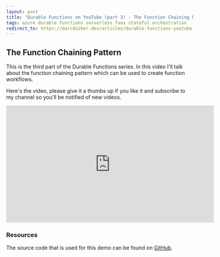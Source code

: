 ```yaml
---
layout: post
title: "Durable Functions on YouTube (part 3) - The Function Chaining Pattern"
tags: azure durable functions serverless faas stateful orchestration
redirect_to: https://marcduiker.dev/articles/durable-functions-youtube-part3
---
```


## The Function Chaining Pattern

This is the third part of the Durable Functions series. In this video I'll talk about the function chaining pattern which can be used to create function workflows.

Here's the video, please give it a thumbs up if you like it and subscribe to my channel so you'll be notified of new videos.

<iframe width="560" height="315" src="https://www.youtube.com/embed/ARhgG7OeoX0" frameborder="0" allow="autoplay; encrypted-media" allowfullscreen></iframe>

### Resources

The source code that is used for this demo can be found on [GitHub](https://github.com/marcduiker/demos-azure-durable-functions).
